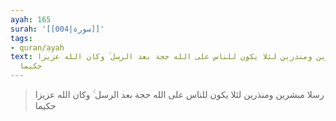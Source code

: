 ```yaml
---
ayah: 165
surah: '[[004|سورة]]'
tags:
- quran/ayah
text: رسلا مبشرين ومنذرين لئلا يكون للناس على الله حجة بعد الرسل ۚ وكان الله عزيزا
  حكيما
---
```

> رسلا مبشرين ومنذرين لئلا يكون للناس على الله حجة بعد الرسل ۚ وكان الله عزيزا حكيما
